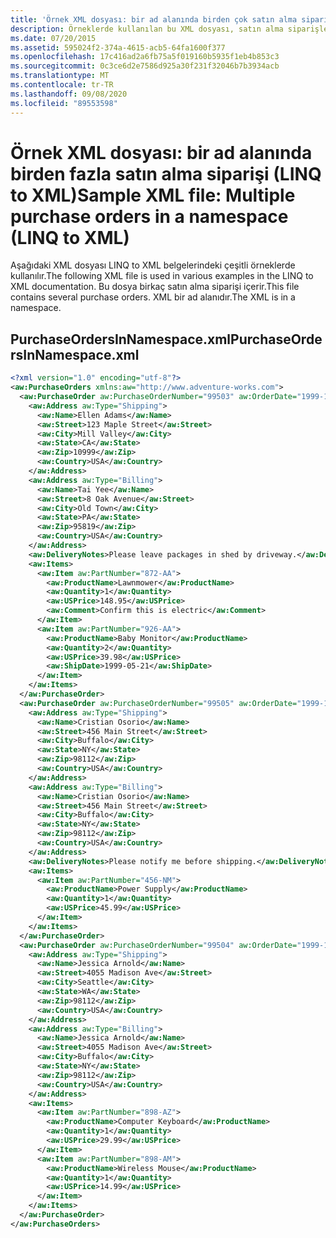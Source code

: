 ```yaml
---
title: 'Örnek XML dosyası: bir ad alanında birden çok satın alma siparişi LINQ to XML'
description: Örneklerde kullanılan bu XML dosyası, satın alma siparişleri hakkında bir ad alanında veri içerir.
ms.date: 07/20/2015
ms.assetid: 595024f2-374a-4615-acb5-64fa1600f377
ms.openlocfilehash: 17c416ad2a6fb75a5f019160b5935f1eb4b853c3
ms.sourcegitcommit: 0c3ce6d2e7586d925a30f231f32046b7b3934acb
ms.translationtype: MT
ms.contentlocale: tr-TR
ms.lasthandoff: 09/08/2020
ms.locfileid: "89553598"
---
```

# <a name="sample-xml-file-multiple-purchase-orders-in-a-namespace-linq-to-xml"></a><span data-ttu-id="d112a-103">Örnek XML dosyası: bir ad alanında birden fazla satın alma siparişi (LINQ to XML)</span><span class="sxs-lookup"><span data-stu-id="d112a-103">Sample XML file: Multiple purchase orders in a namespace (LINQ to XML)</span></span>

<span data-ttu-id="d112a-104">Aşağıdaki XML dosyası LINQ to XML belgelerindeki çeşitli örneklerde kullanılır.</span><span class="sxs-lookup"><span data-stu-id="d112a-104">The following XML file is used in various examples in the LINQ to XML documentation.</span></span> <span data-ttu-id="d112a-105">Bu dosya birkaç satın alma siparişi içerir.</span><span class="sxs-lookup"><span data-stu-id="d112a-105">This file contains several purchase orders.</span></span> <span data-ttu-id="d112a-106">XML bir ad alanıdır.</span><span class="sxs-lookup"><span data-stu-id="d112a-106">The XML is in a namespace.</span></span>

## <a name="purchaseordersinnamespacexml"></a><span data-ttu-id="d112a-107">PurchaseOrdersInNamespace.xml</span><span class="sxs-lookup"><span data-stu-id="d112a-107">PurchaseOrdersInNamespace.xml</span></span>

```xml
<?xml version="1.0" encoding="utf-8"?>
<aw:PurchaseOrders xmlns:aw="http://www.adventure-works.com">
  <aw:PurchaseOrder aw:PurchaseOrderNumber="99503" aw:OrderDate="1999-10-20">
    <aw:Address aw:Type="Shipping">
      <aw:Name>Ellen Adams</aw:Name>
      <aw:Street>123 Maple Street</aw:Street>
      <aw:City>Mill Valley</aw:City>
      <aw:State>CA</aw:State>
      <aw:Zip>10999</aw:Zip>
      <aw:Country>USA</aw:Country>
    </aw:Address>
    <aw:Address aw:Type="Billing">
      <aw:Name>Tai Yee</aw:Name>
      <aw:Street>8 Oak Avenue</aw:Street>
      <aw:City>Old Town</aw:City>
      <aw:State>PA</aw:State>
      <aw:Zip>95819</aw:Zip>
      <aw:Country>USA</aw:Country>
    </aw:Address>
    <aw:DeliveryNotes>Please leave packages in shed by driveway.</aw:DeliveryNotes>
    <aw:Items>
      <aw:Item aw:PartNumber="872-AA">
        <aw:ProductName>Lawnmower</aw:ProductName>
        <aw:Quantity>1</aw:Quantity>
        <aw:USPrice>148.95</aw:USPrice>
        <aw:Comment>Confirm this is electric</aw:Comment>
      </aw:Item>
      <aw:Item aw:PartNumber="926-AA">
        <aw:ProductName>Baby Monitor</aw:ProductName>
        <aw:Quantity>2</aw:Quantity>
        <aw:USPrice>39.98</aw:USPrice>
        <aw:ShipDate>1999-05-21</aw:ShipDate>
      </aw:Item>
    </aw:Items>
  </aw:PurchaseOrder>
  <aw:PurchaseOrder aw:PurchaseOrderNumber="99505" aw:OrderDate="1999-10-22">
    <aw:Address aw:Type="Shipping">
      <aw:Name>Cristian Osorio</aw:Name>
      <aw:Street>456 Main Street</aw:Street>
      <aw:City>Buffalo</aw:City>
      <aw:State>NY</aw:State>
      <aw:Zip>98112</aw:Zip>
      <aw:Country>USA</aw:Country>
    </aw:Address>
    <aw:Address aw:Type="Billing">
      <aw:Name>Cristian Osorio</aw:Name>
      <aw:Street>456 Main Street</aw:Street>
      <aw:City>Buffalo</aw:City>
      <aw:State>NY</aw:State>
      <aw:Zip>98112</aw:Zip>
      <aw:Country>USA</aw:Country>
    </aw:Address>
    <aw:DeliveryNotes>Please notify me before shipping.</aw:DeliveryNotes>
    <aw:Items>
      <aw:Item aw:PartNumber="456-NM">
        <aw:ProductName>Power Supply</aw:ProductName>
        <aw:Quantity>1</aw:Quantity>
        <aw:USPrice>45.99</aw:USPrice>
      </aw:Item>
    </aw:Items>
  </aw:PurchaseOrder>
  <aw:PurchaseOrder aw:PurchaseOrderNumber="99504" aw:OrderDate="1999-10-22">
    <aw:Address aw:Type="Shipping">
      <aw:Name>Jessica Arnold</aw:Name>
      <aw:Street>4055 Madison Ave</aw:Street>
      <aw:City>Seattle</aw:City>
      <aw:State>WA</aw:State>
      <aw:Zip>98112</aw:Zip>
      <aw:Country>USA</aw:Country>
    </aw:Address>
    <aw:Address aw:Type="Billing">
      <aw:Name>Jessica Arnold</aw:Name>
      <aw:Street>4055 Madison Ave</aw:Street>
      <aw:City>Buffalo</aw:City>
      <aw:State>NY</aw:State>
      <aw:Zip>98112</aw:Zip>
      <aw:Country>USA</aw:Country>
    </aw:Address>
    <aw:Items>
      <aw:Item aw:PartNumber="898-AZ">
        <aw:ProductName>Computer Keyboard</aw:ProductName>
        <aw:Quantity>1</aw:Quantity>
        <aw:USPrice>29.99</aw:USPrice>
      </aw:Item>
      <aw:Item aw:PartNumber="898-AM">
        <aw:ProductName>Wireless Mouse</aw:ProductName>
        <aw:Quantity>1</aw:Quantity>
        <aw:USPrice>14.99</aw:USPrice>
      </aw:Item>
    </aw:Items>
  </aw:PurchaseOrder>
</aw:PurchaseOrders>
```

